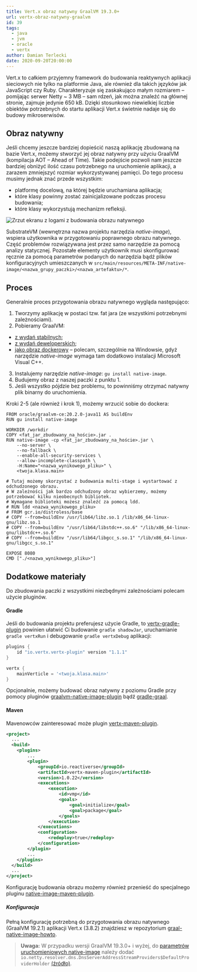 ```yaml
---
title: Vert.x obraz natywny GraalVM 19.3.0+
url: vertx-obraz-natywny-graalvm
id: 39
tags:
  - java
  - jvm
  - oracle
  - vertx
author: Damian Terlecki
date: 2020-09-20T20:00:00
---
```


Vert.x to całkiem przyjemny framework do budowania reaktywnych aplikacji sieciowych nie tylko na platformie Java, ale również dla takich języków jak JavaScript czy Ruby. Charakteryzuje się zaskakująco małym rozmiarem – pomijając serwer Netty ~ 3 MB – sam rdzeń, jak można znaleźć na głównej stronie, zajmuje jedynie 650 kB. Dzięki stosunkowo niewielkiej liczbie obiektów potrzebnych do startu aplikacji Vert.x świetnie nadaje się do budowy mikroserwisów.

## Obraz natywny

Jeśli chcemy jeszcze bardziej dopieścić naszą aplikację zbudowaną na bazie Vert.x, możemy stworzyć jej obraz natywny przy użyciu GraalVM (kompilacja AOT – Ahead of Time). Takie podejście pozwoli nam jeszcze bardziej obniżyć ilość czasu potrzebnego na uruchomienie aplikacji, a zarazem zmniejszyć rozmiar wykorzystywanej pamięci. Do tego procesu musimy jednak znać przede wszystkim:
- platformę docelową, na której będzie uruchamiana aplikacja;
- które klasy powinny zostać zainicjalizowane podczas procesu budowania;
- które klasy wykorzystują mechanizm refleksji.

<img src="/img/hq/graalvm-native-image.png" alt="Zrzut ekranu z logami z budowania obrazu natywnego" title="Budowanie obrazu natywnego">

SubstrateVM (wewnętrzna nazwa projektu narzędzia *native-image*), wspiera użytkownika w przygotowaniu poprawnego obrazu natywnego. Część problemów rozwiązywana jest przez samo narzędzie za pomocą analizy statycznej. Pozostałe elementy użytkownik musi skonfigurować ręcznie za pomocą parametrów podanych do narzędzia bądź plików konfiguracyjnych umieszczanych w `src/main/resources/META-INF/native-image/<nazwa_grupy_paczki>/<nazwa_artefaktu>/*`.

## Proces

Generalnie proces przygotowania obrazu natywnego wygląda następująco:
1. Tworzymy aplikację w postaci tzw. fat jara (ze wszystkimi potrzebnymi zależnościami).
2. Pobieramy GraalVM:
  - [z wydań stabilnych](https://github.com/graalvm/graalvm-ce-builds/releases);
  - [z wydań deweloperskich](https://github.com/graalvm/graalvm-ce-dev-builds/releases);
  - [jako obraz dockerowy](https://hub.docker.com/r/oracle/graalvm-ce) – polecam, szczególnie na Windowsie, gdyż narzędzie *native-image* wymaga tam dodatkowo instalacji Microsoft Visual C++.
3. Instalujemy narzędzie *native-image*: `gu install native-image`.
4. Budujemy obraz z naszej paczki z punktu 1.
5. Jeśli wszystko pójdzie bez problemu, to powinniśmy otrzymać natywny plik binarny do uruchomienia.

Kroki 2-5 (ale również i krok 1), możemy wrzucić sobie do dockera:

```docker
FROM oracle/graalvm-ce:20.2.0-java11 AS buildEnv
RUN gu install native-image

WORKDIR /workdir
COPY <fat_jar_zbudowany_na_hoście>.jar .
RUN native-image -cp <fat_jar_zbudowany_na_hoście>.jar \
    --no-server \
    --no-fallback \
    --enable-all-security-services \
    --allow-incomplete-classpath \
    -H:Name="<nazwa_wynikowego_pliku>" \
    <twoja.klasa.main>

# Tutaj możemy skorzystać z budowania multi-stage i wystartować z odchudzonego obrazu.
# W zależności jak bardzo odchudzony obraz wybierzemy, możemy potrzebować kilku nieobecnych bibliotek.
# Wymagane biblioteki możesz znaleźć za pomocą ldd.
# RUN ldd <nazwa_wynikowego_pliku>
# FROM gcr.io/distroless/base
# COPY --from=buildEnv /usr/lib64/libz.so.1 /lib/x86_64-linux-gnu/libz.so.1
# COPY --from=buildEnv "/usr/lib64/libstdc++.so.6" "/lib/x86_64-linux-gnu/libstdc++.so.6"
# COPY --from=buildEnv "/usr/lib64/libgcc_s.so.1" "/lib/x86_64-linux-gnu/libgcc_s.so.1"

EXPOSE 8080
CMD ["./<nazwa_wynikowego_pliku>"]
```

## Dodatkowe materiały

Do zbudowania paczki z wszystkimi niezbędnymi zależnościami polecam użycie pluginów.

#### Gradle
Jeśli do budowania projektu preferujesz użycie Gradle, to [vertx-gradle-plugin](https://github.com/jponge/vertx-gradle-plugin) powinien ułatwić Ci budowanie `gradle shadowJar`, uruchamianie `gradle vertxRun` i debugowanie `gradle vertxDebug` aplikacji:

```groovy
plugins {
    id "io.vertx.vertx-plugin" version "1.1.1"
}

vertx {
    mainVerticle = '<twoja.klasa.main>'
}
```

Opcjonalnie, możemy budować obraz natywny z poziomu Gradle przy pomocy pluginów [graalvm-native-image-plugin](https://github.com/mike-neck/graalvm-native-image-plugin) bądź [gradle-graal](https://github.com/palantir/gradle-graal).

#### Maven
Mavenowców zainteresować może plugin [vertx-maven-plugin](https://reactiverse.io/vertx-maven-plugin/).

```xml
<project>
  ...
  <build>
    <plugins>
        ...
        <plugin>
            <groupId>io.reactiverse</groupId>
            <artifactId>vertx-maven-plugin</artifactId>
            <version>1.0.22</version>
            <executions>
                <execution>
                    <id>vmp</id>
                    <goals>
                        <goal>initialize</goal>
                        <goal>package</goal>
                    </goals>
                </execution>
            </executions>
            <configuration>
                <redeploy>true</redeploy>
            </configuration>
        </plugin>
        ...
    </plugins>
  </build>
  ...
</project>
```

Konfigurację budowania obrazu możemy również przenieść do specjalnego pluginu [native-image-maven-plugin](https://www.graalvm.org/reference-manual/native-image/NativeImageMavenPlugin/).


##### Konfiguracja

Pełną konfigurację potrzebną do przygotowania obrazu natywnego (GraalVM 19.2.1) aplikacji Vert.x (3.8.2) znajdziesz w repozytorium [graal-native-image-howto](https://github.com/vertx-howtos/graal-native-image-howto/tree/4a75d19be41bac9a8021710bda476100939f33c3/steps).

> **Uwaga:** W przypadku wersji GraalVM 19.3.0+ i wyżej, do [parametrów uruchomieniowych native-image](https://github.com/vertx-howtos/graal-native-image-howto/blob/4a75d19be41bac9a8021710bda476100939f33c3/steps/step-9/src/main/resources/META-INF/native-image/com.example/myapp/native-image.properties) należy dodać `io.netty.resolver.dns.DnsServerAddressStreamProviders$DefaultProviderHolder` [(źródło)](https://github.com/oracle/graal/issues/1902).